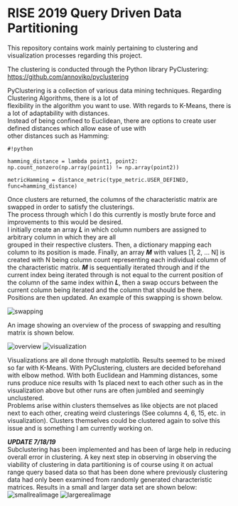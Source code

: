 # RISE 2019 Query Driven Data Partitioning

This repository contains work mainly pertaining to clustering and visualization processes regarding this project.

The clustering is conducted through the Python library PyClustering: https://github.com/annoviko/pyclustering

PyClustering is a collection of various data mining techniques. Regarding Clustering Algorithms, there is a lot of  
flexibility in the algorithm you want to use. With regards to K-Means, there is a lot of adaptability with distances.  
Instead of being confined to Euclidean, there are options to create user defined distances which allow ease of use with  
other distances such as Hamming:  
  
```
#!python

hamming_distance = lambda point1, point2: np.count_nonzero(np.array(point1) != np.array(point2))

metricHamming = distance_metric(type_metric.USER_DEFINED, func=hamming_distance)
```

Once clusters are returned, the columns of the characteristic matrix are swapped in order to satisfy the clusterings.  
The process through which I do this currently is mostly brute force and improvements to this would be desired.  
I initially create an array ***L*** in which column numbers are assigned to arbitrary column in which they are all  
grouped in their respective clusters. Then, a dictionary mapping each column to its position is made. Finally, an array ***M*** with values [1, 2, ... N] is created with N being column count representing each individual column of the characteristic matrix. ***M*** is sequentially iterated through and if the current index being iterated through is not equal to the current position of the column of the same index within ***L***, then a swap occurs between the current column being iterated and the column that should be there. Positions are then updated. An example of this swapping is shown below.  


![swapping](https://user-images.githubusercontent.com/30887959/61324666-d6778b80-a7c7-11e9-82f8-c5f947dd4763.png)

An image showing an overview of the process of swapping and resulting matrix is shown below.  

![overview](https://user-images.githubusercontent.com/30887959/61324665-d6778b80-a7c7-11e9-8c45-72952caffa93.png)
![visualization](https://user-images.githubusercontent.com/30887959/61324667-d6778b80-a7c7-11e9-947d-44dafcf35c96.png)  


Visualizations are all done through matplotlib. Results seemed to be mixed so far with K-Means. With PyClustering, clusters   are decided beforehand with elbow method. With both Euclidean and Hamming distances, some runs produce nice results with 1s   placed next to each other such as in the visualization above but other runs are often jumbled and seemingly unclustered.    
Problems arise within clusters themselves as like objects are not placed next to each other, creating weird clusterings (See columns 4, 6, 15, etc. in visualization). Clusters themselves could be clustered again to solve this issue and is something I am currently working on.    



***UPDATE 7/18/19***  
Subclustering has been implemented and has been of large help in reducing overall error in clustering. A key next step in observing in observing the viability of clustering in data partitioning is of course using it on actual range query based data so that has been done where previously clustering data had only been examined from randomly generated characteristic matrices. Results in a small and larger data set are shown below:
![smallrealimage](https://user-images.githubusercontent.com/30887959/61490946-e8416600-a962-11e9-8b56-02b9743074af.png)
![largerealimage](https://user-images.githubusercontent.com/30887959/61490952-eaa3c000-a962-11e9-81e3-71ade46bfca4.png)




